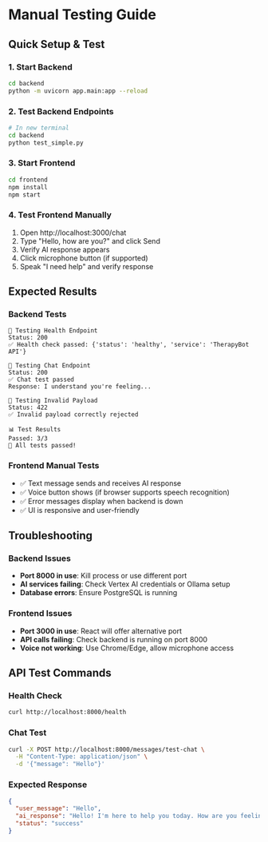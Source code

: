 # Manual Testing Guide

## Quick Setup & Test

### 1. Start Backend
```bash
cd backend
python -m uvicorn app.main:app --reload
```

### 2. Test Backend Endpoints
```bash
# In new terminal
cd backend
python test_simple.py
```

### 3. Start Frontend
```bash
cd frontend
npm install
npm start
```

### 4. Test Frontend Manually
1. Open http://localhost:3000/chat
2. Type "Hello, how are you?" and click Send
3. Verify AI response appears
4. Click microphone button (if supported)
5. Speak "I need help" and verify response

## Expected Results

### Backend Tests
```
🏥 Testing Health Endpoint
Status: 200
✅ Health check passed: {'status': 'healthy', 'service': 'TherapyBot API'}

💬 Testing Chat Endpoint  
Status: 200
✅ Chat test passed
Response: I understand you're feeling...

🚫 Testing Invalid Payload
Status: 422
✅ Invalid payload correctly rejected

📊 Test Results
Passed: 3/3
🎉 All tests passed!
```

### Frontend Manual Tests
- ✅ Text message sends and receives AI response
- ✅ Voice button shows (if browser supports speech recognition)
- ✅ Error messages display when backend is down
- ✅ UI is responsive and user-friendly

## Troubleshooting

### Backend Issues
- **Port 8000 in use**: Kill process or use different port
- **AI services failing**: Check Vertex AI credentials or Ollama setup
- **Database errors**: Ensure PostgreSQL is running

### Frontend Issues  
- **Port 3000 in use**: React will offer alternative port
- **API calls failing**: Check backend is running on port 8000
- **Voice not working**: Use Chrome/Edge, allow microphone access

## API Test Commands

### Health Check
```bash
curl http://localhost:8000/health
```

### Chat Test
```bash
curl -X POST http://localhost:8000/messages/test-chat \
  -H "Content-Type: application/json" \
  -d '{"message": "Hello"}'
```

### Expected Response
```json
{
  "user_message": "Hello",
  "ai_response": "Hello! I'm here to help you today. How are you feeling?",
  "status": "success"
}
```